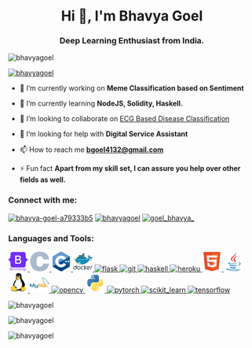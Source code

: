<h1 align="center">Hi 👋, I'm Bhavya Goel</h1>
<h3 align="center">Deep Learning Enthusiast from India.</h3>

<p align="left"> <img src="https://komarev.com/ghpvc/?username=bhavyagoel&label=Profile%20views&color=0e75b6&style=flat" alt="bhavyagoel" /> </p>

<p align="left"> <a href="https://github.com/ryo-ma/github-profile-trophy"><img src="https://github-profile-trophy.vercel.app/?username=bhavyagoel" alt="bhavyagoel" /></a> </p>

- 🔭 I’m currently working on **Meme Classification based on Sentiment**

- 🌱 I’m currently learning **NodeJS, Solidity, Haskell.**

- 👯 I’m looking to collaborate on [ECG Based Disease Classification](https://github.com/bhavyagoel/Siemens-ECG)

- 🤝 I’m looking for help with **Digital Service Assistant**

- 📫 How to reach me **bgoel4132@gmail.com**

- ⚡ Fun fact **Apart from my skill set, I can assure you help over other fields as well.**

<h3 align="left">Connect with me:</h3>
<p align="left">
<a href="https://linkedin.com/in/bhavya-goel-a79333b5" target="blank"><img align="center" src="https://cdn.jsdelivr.net/npm/simple-icons@3.0.1/icons/linkedin.svg" alt="bhavya-goel-a79333b5" height="30" width="40" /></a>
<a href="https://kaggle.com/bhavyagoel" target="blank"><img align="center" src="https://cdn.jsdelivr.net/npm/simple-icons@3.0.1/icons/kaggle.svg" alt="bhavyagoel" height="30" width="40" /></a>
<a href="https://instagram.com/goel_bhavya_" target="blank"><img align="center" src="https://cdn.jsdelivr.net/npm/simple-icons@3.0.1/icons/instagram.svg" alt="goel_bhavya_" height="30" width="40" /></a>
</p>



<h3 align="left">Languages and Tools:</h3>
<p align="left"> <a href="https://getbootstrap.com" target="_blank"> <img src="https://raw.githubusercontent.com/devicons/devicon/master/icons/bootstrap/bootstrap-plain-wordmark.svg" alt="bootstrap" width="40" height="40"/> </a> <a href="https://www.cprogramming.com/" target="_blank">
 <img src="https://raw.githubusercontent.com/devicons/devicon/master/icons/c/c-original.svg" alt="c" width="40" height="40"/> </a> <a href="https://www.w3schools.com/cpp/" target="_blank"> <img src="https://raw.githubusercontent.com/devicons/devicon/master/icons/cplusplus/cplusplus-original.svg" alt="cplusplus" width="40" height="40"/> </a> <a href="https://www.docker.com/" target="_blank"> <img src="https://raw.githubusercontent.com/devicons/devicon/master/icons/docker/docker-original-wordmark.svg" alt="docker" width="40" height="40"/> </a> <a href="https://flask.palletsprojects.com/" target="_blank"> <img src="https://www.vectorlogo.zone/logos/pocoo_flask/pocoo_flask-icon.svg" alt="flask" width="40" height="40"/> </a> <a href="https://git-scm.com/" target="_blank"> <img src="https://www.vectorlogo.zone/logos/git-scm/git-scm-icon.svg" alt="git" width="40" height="40"/> </a> <a href="https://www.haskell.org/" target="_blank"> <img src="https://upload.wikimedia.org/wikipedia/commons/1/1c/Haskell-Logo.svg" alt="haskell" width="40" height="40"/> </a> <a href="https://heroku.com" target="_blank"> <img src="https://www.vectorlogo.zone/logos/heroku/heroku-icon.svg" alt="heroku" width="40" height="40"/> </a> <a href="https://www.w3.org/html/" target="_blank"> <img src="https://raw.githubusercontent.com/devicons/devicon/master/icons/html5/html5-original.svg" alt="html5" width="40" height="40"/> </a> <a href="https://www.java.com" target="_blank"> <img src="https://raw.githubusercontent.com/devicons/devicon/master/icons/java/java-original.svg" alt="java" width="40" height="40"/> </a> <a href="https://www.linux.org/" target="_blank"> <img src="https://raw.githubusercontent.com/devicons/devicon/master/icons/linux/linux-original.svg" alt="linux" width="40" height="40"/> </a> <a href="https://www.mysql.com/" target="_blank"> <img src="https://raw.githubusercontent.com/devicons/devicon/master/icons/mysql/mysql-original-wordmark.svg" alt="mysql" width="40" height="40"/> </a> <a href="https://opencv.org/" target="_blank"> <img src="https://www.vectorlogo.zone/logos/opencv/opencv-icon.svg" alt="opencv" width="40" height="40"/> </a> <a href="https://www.python.org" target="_blank"> <img src="https://raw.githubusercontent.com/devicons/devicon/master/icons/python/python-original.svg" alt="python" width="40" height="40"/> </a> <a href="https://pytorch.org/" target="_blank"> <img src="https://www.vectorlogo.zone/logos/pytorch/pytorch-icon.svg" alt="pytorch" width="40" height="40"/> </a> <a href="https://scikit-learn.org/" target="_blank"> <img src="https://upload.wikimedia.org/wikipedia/commons/0/05/Scikit_learn_logo_small.svg" alt="scikit_learn" width="40" height="40"/> </a> <a href="https://www.tensorflow.org" target="_blank"> <img src="https://www.vectorlogo.zone/logos/tensorflow/tensorflow-icon.svg" alt="tensorflow" width="40" height="40"/> </a> </p>

<p float="center">
 
 <img src="https://github-readme-stats.vercel.app/api?username=bhavyagoel&show_icons=true&locale=en" alt="bhavyagoel" /></p>
<p float="center">
 <img src="https://github-readme-stats.vercel.app/api/top-langs?username=bhavyagoel&show_icons=true&locale=en&layout=compact" alt="bhavyagoel"/>
</p>
<p float="center">
 <img src="https://github-readme-streak-stats.herokuapp.com/?user=bhavyagoel&" alt="bhavyagoel" />
</p>
<!-- </p> -->

<!-- <p> -->

<!-- </p> -->
<!-- <p> -->


